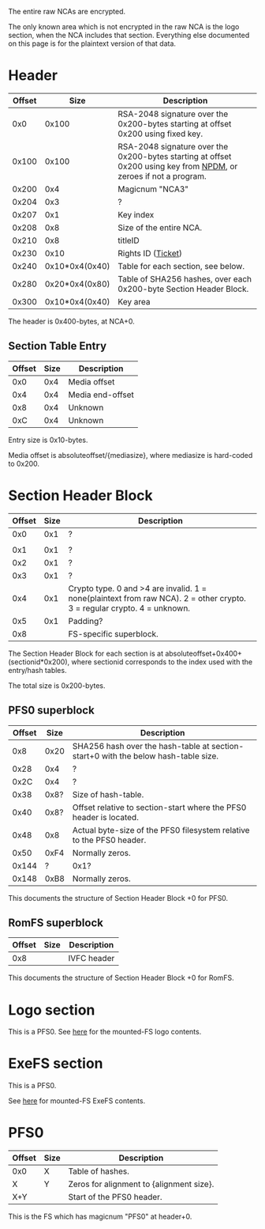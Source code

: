 The entire raw NCAs are encrypted.

The only known area which is not encrypted in the raw NCA is the logo
section, when the NCA includes that section. Everything else documented
on this page is for the plaintext version of that
data.

# Header

| Offset | Size            | Description                                                                                                                             |
| ------ | --------------- | --------------------------------------------------------------------------------------------------------------------------------------- |
| 0x0    | 0x100           | RSA-2048 signature over the 0x200-bytes starting at offset 0x200 using fixed key.                                                       |
| 0x100  | 0x100           | RSA-2048 signature over the 0x200-bytes starting at offset 0x200 using key from [NPDM](NPDM.md "wikilink"), or zeroes if not a program. |
| 0x200  | 0x4             | Magicnum "NCA3"                                                                                                                         |
| 0x204  | 0x3             | ?                                                                                                                                       |
| 0x207  | 0x1             | Key index                                                                                                                               |
| 0x208  | 0x8             | Size of the entire NCA.                                                                                                                 |
| 0x210  | 0x8             | titleID                                                                                                                                 |
| 0x230  | 0x10            | Rights ID ([Ticket](Ticket.md "wikilink"))                                                                                              |
| 0x240  | 0x10\*0x4(0x40) | Table for each section, see below.                                                                                                      |
| 0x280  | 0x20\*0x4(0x80) | Table of SHA256 hashes, over each 0x200-byte Section Header Block.                                                                      |
| 0x300  | 0x10\*0x4(0x40) | Key area                                                                                                                                |

The header is 0x400-bytes, at NCA+0.

## Section Table Entry

| Offset | Size | Description      |
| ------ | ---- | ---------------- |
| 0x0    | 0x4  | Media offset     |
| 0x4    | 0x4  | Media end-offset |
| 0x8    | 0x4  | Unknown          |
| 0xC    | 0x4  | Unknown          |

Entry size is 0x10-bytes.

Media offset is absoluteoffset/{mediasize}, where mediasize is
hard-coded to
0x200.

# Section Header Block

| Offset | Size | Description                                                                                                              |
| ------ | ---- | ------------------------------------------------------------------------------------------------------------------------ |
| 0x0    | 0x1  | ?                                                                                                                        |
|        |      |                                                                                                                          |
| 0x1    | 0x1  | ?                                                                                                                        |
| 0x2    | 0x1  | ?                                                                                                                        |
| 0x3    | 0x1  | ?                                                                                                                        |
| 0x4    | 0x1  | Crypto type. 0 and \>4 are invalid. 1 = none(plaintext from raw NCA). 2 = other crypto. 3 = regular crypto. 4 = unknown. |
| 0x5    | 0x1  | Padding?                                                                                                                 |
| 0x8    |      | FS-specific superblock.                                                                                                  |

The Section Header Block for each section is at
absoluteoffset+0x400+(sectionid\*0x200), where sectionid corresponds to
the index used with the entry/hash tables.

The total size is
0x200-bytes.

## PFS0 superblock

| Offset | Size | Description                                                                        |
| ------ | ---- | ---------------------------------------------------------------------------------- |
| 0x8    | 0x20 | SHA256 hash over the hash-table at section-start+0 with the below hash-table size. |
| 0x28   | 0x4  | ?                                                                                  |
| 0x2C   | 0x4  | ?                                                                                  |
| 0x38   | 0x8? | Size of hash-table.                                                                |
| 0x40   | 0x8? | Offset relative to section-start where the PFS0 header is located.                 |
| 0x48   | 0x8  | Actual byte-size of the PFS0 filesystem relative to the PFS0 header.               |
| 0x50   | 0xF4 | Normally zeros.                                                                    |
| 0x144  | ?    | 0x1?                                                                               |
| 0x148  | 0xB8 | Normally zeros.                                                                    |

This documents the structure of Section Header Block +0 for PFS0.

## RomFS superblock

| Offset | Size | Description |
| ------ | ---- | ----------- |
| 0x8    |      | IVFC header |

This documents the structure of Section Header Block +0 for RomFS.

# Logo section

This is a PFS0. See [here](NCA%20Content%20FS.md "wikilink") for the
mounted-FS logo contents.

# ExeFS section

This is a PFS0.

See [here](ExeFS.md "wikilink") for mounted-FS ExeFS contents.

# PFS0

| Offset | Size | Description                              |
| ------ | ---- | ---------------------------------------- |
| 0x0    | X    | Table of hashes.                         |
| X      | Y    | Zeros for alignment to {alignment size}. |
| X+Y    |      | Start of the PFS0 header.                |

This is the FS which has magicnum "PFS0" at header+0.
